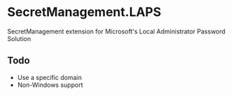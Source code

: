 # SecretManagement.LAPS

SecretManagement extension for Microsoft's Local Administrator Password Solution

## Todo

- Use a specific domain
- Non-Windows support
